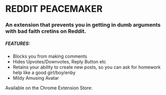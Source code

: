 # REDDIT PEACEMAKER

### An extension that prevents you in getting in dumb arguments with bad faith cretins on Reddit.

##### FEATURES: 
- Blocks you from making comments
- Hides Upvotes/Downvotes, Reply Button etc
- Retains your ability to create new posts, so you can ask for homework help like a good girl/boy/enby
- Mildy Amusing Avatar

Available on the Chrome Extension Store: 
